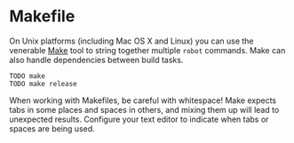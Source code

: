 # Makefile

On Unix platforms (including Mac OS X and Linux) you can use the venerable <a href="https://www.gnu.org/software/make/" target="_blank">Make</a> tool to string together multiple `robot` commands. Make can also handle dependencies between build tasks.

    TODO make
    TODO make release

When working with Makefiles, be careful with whitespace! Make expects tabs in some places and spaces in others, and mixing them up will lead to unexpected results. Configure your text editor to indicate when tabs or spaces are being used.